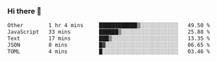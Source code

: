 ### Hi there 👋

<!--
**WShiBin/WShiBin** is a ✨ _special_ ✨ repository because its `README.md` (this file) appears on your GitHub profile.

Here are some ideas to get you started:

- 🔭 I’m currently working on ...
- 🌱 I’m currently learning ...
- 👯 I’m looking to collaborate on ...
- 🤔 I’m looking for help with ...
- 💬 Ask me about ...
- 📫 How to reach me: ...
- 😄 Pronouns: ...
- ⚡ Fun fact: ...
-->

<!--START_SECTION:waka-->

```txt
Other        1 hr 4 mins     ████████████▒░░░░░░░░░░░░   49.50 %
JavaScript   33 mins         ██████▒░░░░░░░░░░░░░░░░░░   25.88 %
Text         17 mins         ███▒░░░░░░░░░░░░░░░░░░░░░   13.35 %
JSON         8 mins          █▓░░░░░░░░░░░░░░░░░░░░░░░   06.65 %
TOML         4 mins          █░░░░░░░░░░░░░░░░░░░░░░░░   03.46 %
```

<!--END_SECTION:waka-->
